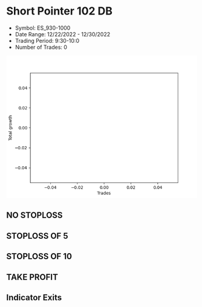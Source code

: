 # Short Pointer 102 DB 
- Symbol: ES_930-1000
- Date Range: 12/22/2022 - 12/30/2022
- Trading Period: 9:30-10:0
- Number of Trades: 0

![Plot](ShortPointer102DBES_930-1000.png)
## NO STOPLOSS














## STOPLOSS OF 5














## STOPLOSS OF 10














## TAKE PROFIT











## Indicator Exits


